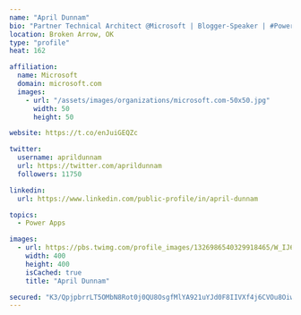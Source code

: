 ```yaml
---
name: "April Dunnam"
bio: "Partner Technical Architect @Microsoft | Blogger-Speaker | #PowerApps, #PowerAutomate, #Office365, #SharePoint | #WIT | #Karaoke Queen"
location: Broken Arrow, OK
type: "profile"
heat: 162

affiliation:
  name: Microsoft
  domain: microsoft.com
  images:
    - url: "/assets/images/organizations/microsoft.com-50x50.jpg"
      width: 50
      height: 50

website: https://t.co/enJuiGEQZc

twitter:
  username: aprildunnam
  url: https://twitter.com/aprildunnam
  followers: 11750

linkedin:
  url: https://www.linkedin.com/public-profile/in/april-dunnam

topics:
  - Power Apps

images:
  - url: https://pbs.twimg.com/profile_images/1326986540329918465/W_IJ6Ih2_400x400.jpg
    width: 400
    height: 400
    isCached: true
    title: "April Dunnam"

secured: "K3/QpjpbrrLT5OMbN8Rot0j0QU8OsgfMlYA921uYJd0F8IIVXf4j6CVOu8OiwqWBWdkzFEeCEWSzM+cDbl0LD/PFd603306FdVV2dM5pcrYKuTBUkhyvy1tMjEHt8C7T4oWcil/cOhnPaHJ+p8q+aczCK+z6tLRISuoNZ1pAB0BYY+X/Sil/ZPfv0JPxWavulsWMV3LQkLyQRFOa3q+vKFP+45KECbK5i+vlnF5yLOVEMuHeovpwznPVEKg31IaDA/ytRzPTPY+PrcTmhqo5TrPhvoXr7iLNvSMSHRvVOgJUPbOqu/v5NsAja6F7gVmwznTo5WG+F1syeBJNZaax7ku9ODmsEt7OB+KgBICd/Em1OcDxqpoC33bBgWw3bWKdeTzzj7yp5sFmXT3BN5AiMLs/fY5BojnOKRavc4SqWUo=;WDWufZ23qb5s4FYaSnbBUg=="
---
```


